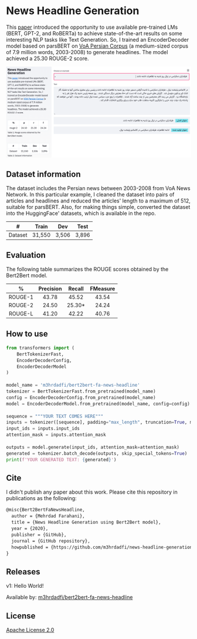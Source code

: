# News Headline Generation

This [paper](https://arxiv.org/abs/1907.12461) introduced the opportunity to use available pre-trained LMs (BERT, GPT-2, and RoBERTa) to achieve state-of-the-art results on some interesting NLP tasks like Text Generation.
So, I trained an EncoderDecoder model based on parsBERT on [VoA Persian Corpus](https://jon.dehdari.org/corpora/#persian) (a medium-sized corpus of 7.9 million words, 2003-2008) to generate headlines.
The model achieved a 25.30 ROUGE-2 score.

[![News Headline Generation](assets/screenshot.png)](https://youtu.be/gs4PdKUxoKk)

## Dataset information
The dataset includes the Persian news between 2003-2008 from VoA News Network. In this particular example, I cleaned the dataset into pairs of articles and headlines and reduced the articles' length to a maximum of 512, suitable for parsBERT. Also, for making things simple, converted the dataset into the HuggingFace' datasets, which is available in the repo.

|    #    | Train |  Dev | Test |
|:-------:|:-----:|:----:|:----:|
| Dataset | 31,550 | 3,506 | 3,896 |

## Evaluation
The following table summarizes the ROUGE scores obtained by the Bert2Bert model.

|    %    | Precision | Recall | FMeasure |
|:-------:|:---------:|:------:|:--------:|
| ROUGE-1 |   43.78   |  45.52 |   43.54  |
| ROUGE-2 |   24.50   | 25.30* |   24.24  |
| ROUGE-L |   41.20   |  42.22 |   40.76  |

## How to use
```python
from transformers import (
    BertTokenizerFast,
    EncoderDecoderConfig,
    EncoderDecoderModel
)

model_name = 'm3hrdadfi/bert2bert-fa-news-headline'
tokenizer = BertTokenizerFast.from_pretrained(model_name)
config = EncoderDecoderConfig.from_pretrained(model_name)
model = EncoderDecoderModel.from_pretrained(model_name, config=config)

sequence = """YOUR TEXT COMES HERE"""
inputs = tokenizer([sequence], padding="max_length", truncation=True, max_length=512, return_tensors="pt")
input_ids = inputs.input_ids
attention_mask = inputs.attention_mask

outputs = model.generate(input_ids, attention_mask=attention_mask)
generated = tokenizer.batch_decode(outputs, skip_special_tokens=True)
print(f'YOUR GENERATED TEXT: {generated}')
```

## Cite 
I didn't publish any paper about this work. Please cite this repository in publications as the following:

```markdown
@misc{Bert2BertFaNewsHeadline,
  author = {Mehrdad Farahani},
  title = {News Headline Generation using Bert2Bert model},
  year = {2020},
  publisher = {GitHub},
  journal = {GitHub repository},
  howpublished = {https://github.com/m3hrdadfi/news-headline-generation},
}
```

## Releases
v1: Hello World!

Available by: [m3hrdadfi/bert2bert-fa-news-headline](https://huggingface.co/m3hrdadfi/bert2bert-fa-news-headline)


## License
[Apache License 2.0](LICENSE)
